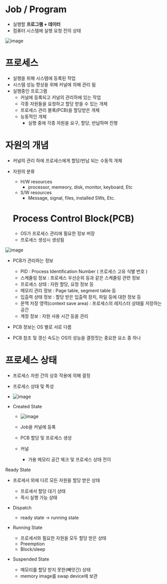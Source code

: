 <h1> Job / Program </h1>

- 실행할 <b> 프로그램 + 데이터 </b>
- 컴퓨터 시스템에 실행 요청 전의 상태

![image](https://github.com/youbeen2798/Deep-CS-study_for_interview/assets/62228401/6cd43bb8-22cb-441e-8fc6-89624c38f48e)

<h1> 프로세스 </h1>

- 실행을 위해 시스템에 등록된 작업
- 시스템 성능 향상을 위해 커널에 의해 관리 됨
- 실행중인 프로그램
  - 커널에 등록되고 커널의 관리하에 있는 작업
  - 각종 자원들을 요청하고 할당 받을 수 있는 개체
  - 프로세스 관리 블록(PCB)을 할당받은 개체
  - 능동적인 개체
      - 실행 중에 각종 자원을 요구, 할당, 반납하며 진행

<h1> 자원의 개념 </h1>

- 커널의 관리 하에 프로세스에게 할당/반납 되는 수동적 개체

- 자원의 분류
    - H/W resources
      - processor, memeory, disk, monitor, keyboard, Etc
    - S/W resources
      - Message, signal, files, installed SWs, Etc.
  <h1> Process Control Block(PCB) </h1>

  - OS가 프로세스 관리에 필요한 정보 버장
  - 프로세스 생성시 생성됨

 ![image](https://github.com/youbeen2798/Deep-CS-study_for_interview/assets/62228401/2f1305cd-1254-42ec-aa72-9d5d6c9b3067)

- PCB가 관리하는 정보

  - PID : Process Identification Number ( 프로세스 고유 식별 번호 )
  - 스케쥴링 정보 : 프로세스 우선순위 등과 같은 스케쥴링 관련 정보
  - 프로세스 상태 : 자원 할당, 요청 정보 등
  - 메모리 관리 정보 : Page table, segment table 등
  - 입출력 상태 정보 : 할당 받은 입출력 장치, 파일 등에 대한 정보 등
  - 문맥 저장 영역(context save area) : 프로세스의 레지스터 상태를 저장하는 공간
  - 계정 정보 : 자원 사용 시간 등을 관리

- PCB 정보는 OS 별로 서로 다름
- PCB 참조 및 갱신 속도는 OS의 성능을 결정짓는 중요한 요소 중 하나

<h1> 프로세스 상태 </h1>

- 프로세스 자원 간의 상호 작용에 의해 결정
- 프로세스 상태 및 특성
- ![image](https://github.com/youbeen2798/Deep-CS-study_for_interview/assets/62228401/57c99a8c-ae2b-42d0-b545-4f6ba5134412)


- Created State

   - ![image](https://github.com/youbeen2798/Deep-CS-study_for_interview/assets/62228401/4f55df61-e9cd-43c3-82d7-66832b177e22)

    - Job을 커널에 등록
    - PCB 할당 및 프로세스 생성
    - 커널
      - 가용 메모리 공간 체크 및 프로세스 상태 전이

Ready State

- 프로세서 외에 다르 모든 자원을 할당 받은 상태
    - 프로세서 할당 대기 상태
    - 즉시 실행 가능 상태
- Dispatch
    - ready state -> running state
 
- Running State

    - 프로세서와 필요한 자원을 모두 할당 받은 상태
    - Preemption
    - Block/sleep

- Suspended State

    - 메모리를 할당 받지 못한(빼앗긴) 상태
    - memory image를 swap device에 보관
